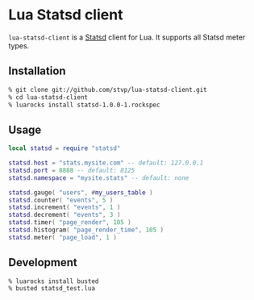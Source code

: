 Lua Statsd client
=================

`lua-statsd-client` is a [Statsd](https://github.com/etsy/statsd) client for
Lua. It supports all Statsd meter types.

Installation
------------

```sh
% git clone git://github.com/stvp/lua-statsd-client.git
% cd lua-statsd-client
% luarocks install statsd-1.0.0-1.rockspec
```

Usage
-----

```lua
local statsd = require "statsd"

statsd.host = "stats.mysite.com" -- default: 127.0.0.1
statsd.port = 8888 -- default: 8125
statsd.namespace = "mysite.stats" -- default: none

statsd.gauge( "users", #my_users_table )
statsd.counter( "events", 5 )
statsd.increment( "events", 1 )
statsd.decrement( "events", 3 )
statsd.timer( "page_render", 105 )
statsd.histogram( "page_render_time", 105 )
statsd.meter( "page_load", 1 )
```

Development
-----------

```
% luarocks install busted
% busted statsd_test.lua
```


